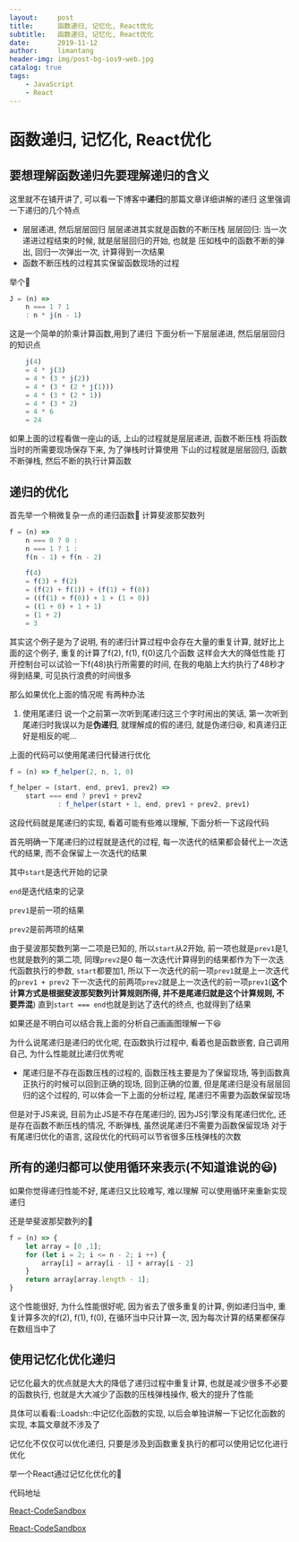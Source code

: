 ```yaml
---
layout:     post
title:      函数递归, 记忆化, React优化
subtitle:   函数递归, 记忆化, React优化
date:       2019-11-12
author:     limantang
header-img: img/post-bg-ios9-web.jpg
catalog: true
tags:
    - JavaScript
    - React
---
```



# 函数递归, 记忆化, React优化

## 要想理解函数递归先要理解递归的含义

这里就不在铺开讲了, 可以看一下博客中**递归**的那篇文章详细讲解的递归
这里强调一下递归的几个特点

- 层层递进, 然后层层回归
    层层递进其实就是函数的不断压栈
    层层回归: 当一次递进过程结束的时候, 就是层层回归的开始, 也就是
    压如栈中的函数不断的弹出, 回归一次弹出一次, 计算得到一次结果
- 函数不断压栈的过程其实保留函数现场的过程


举个🌰

```js
J = (n) => 
    n === 1 ? 1
    : n * j(n - 1)
```
这是一个简单的阶乘计算函数,用到了递归
下面分析一下层层递进, 然后层层回归的知识点

```js
    j(4)
    = 4 * j(3)
    = 4 * (3 * j(2))
    = 4 * (3 * (2 * j(1)))
    = 4 * (3 * (2 * 1))
    = 4 * (3 * 2)
    = 4 * 6
    = 24
```

如果上面的过程看做一座山的话, 上山的过程就是层层递进, 函数不断压栈
将函数当时的所需要现场保存下来,  为了弹栈时计算使用
下山的过程就是层层回归, 函数不断弹栈, 然后不断的执行计算函数

## 递归的优化

首先举一个稍微复杂一点的递归函数🌰
计算斐波那契数列

```js
f = (n) => 
    n === 0 ? 0 :
    n === 1 ? 1 :
    f(n - 1) + f(n - 2)
```

```js
    f(4)
    = f(3) + f(2)
    = (f(2) + f(1)) + (f(1) + f(0))
    = ((f(1) + f(0)) + 1 + (1 + 0))
    = ((1 + 0) + 1 + 1)
    = (1 + 2)
    = 3
```

其实这个例子是为了说明, 有的递归计算过程中会存在大量的重复计算, 就好比上面的这个例子, 重复的计算了f(2), f(1), f(0)这几个函数
这样会大大的降低性能
打开控制台可以试验一下f(48)执行所需要的时间, 在我的电脑上大约执行了48秒才得到结果, 可见执行浪费的时间很多

那么如果优化上面的情况呢
有两种办法

1. 使用尾递归
说一个之前第一次听到尾递归这三个字时闹出的笑话, 第一次听到尾递归时我误以为是**伪递归**, 
就理解成的假的递归, 就是伪递归😆, 和真递归正好是相反的呢…


上面的代码可以使用尾递归代替进行优化
 
```js
f = (n) => f_helper(2, n, 1, 0)

f_helper = (start, end, prev1, prev2) => 
	start === end ? prev1 + prev2
			: f_helper(start + 1, end, prev1 + prev2, prev1)
```

这段代码就是尾递归的实现, 看着可能有些难以理解, 下面分析一下这段代码

首先明确一下尾递归的过程就是迭代的过程, 每一次迭代的结果都会替代上一次迭代的结果, 而不会保留上一次迭代的结果

其中`start`是迭代开始的记录

`end`是迭代结束的记录

`prev1`是前一项的结果

`prev2`是前两项的结果

由于斐波那契数列第一二项是已知的, 所以`start`从2开始, 前一项也就是`prev1`是1, 也就是数列的第二项, 
同理`prev2`是0
每一次迭代计算得到的结果都作为下一次迭代函数执行的参数, 
`start`都要加1, 所以下一次迭代的前一项`prev1`就是上一次迭代的`prev1 + prev2`
下一次迭代的前两项`prev2`就是上一次迭代的前一项`prev1`(**这个计算方式是根据斐波那契数列计算规则所得, 并不是尾递归就是这个计算规则, 不要弄混**)
直到`start === end`也就是到达了迭代的终点, 也就得到了结果

如果还是不明白可以结合我上面的分析自己画画图理解一下😆

为什么说尾递归是递归的优化呢, 在函数执行过程中, 看着也是函数嵌套, 自己调用自己, 为什么性能就比递归优秀呢
	
- 尾递归是不存在函数压栈的过程的, 函数压栈主要是为了保留现场, 等到函数真正执行的时候可以回到正确的现场, 回到正确的位置, 
但是尾递归是没有层层回归的这个过程的, 可以体会一下上面的分析过程, 尾递归不需要为函数保留现场
	
但是对于JS来说, 目前为止JS是不存在尾递归的, 因为JS引擎没有尾递归优化, 还是存在函数不断压栈的情况, 不断弹栈, 
虽然说尾递归不需要为函数保留现场
对于有尾递归优化的语言, 这段优化的代码可以节省很多压栈弹栈的次数

## 所有的递归都可以使用循环来表示(不知道谁说的😃)

如果你觉得递归性能不好, 尾递归又比较难写, 难以理解
可以使用循环来重新实现递归

还是举斐波那契数列的🌰

```js
f = (n) => {
	let array = [0 ,1];
	for (let i = 2; i <= n - 2; i ++) {
		array[i] = array[i - 1] + array[i - 2]
	}
	return array[array.length - 1];
}
```


这个性能很好, 为什么性能很好呢, 因为省去了很多重复的计算, 例如递归当中, 重复计算多次的f(2), f(1), f(0), 在循环当中只计算一次, 因为每次计算的结果都保存在数组当中了

## 使用记忆化优化递归

记忆化最大的优点就是大大的降低了递归过程中重复计算, 也就是减少很多不必要的函数执行, 
也就是大大减少了函数的压栈弹栈操作, 极大的提升了性能

具体可以看看::Loadsh::中记忆化函数的实现, 以后会单独讲解一下记忆化函数的实现, 本篇文章就不涉及了

记忆化不仅仅可以优化递归, 只要是涉及到函数重复执行的都可以使用记忆化进行优化

举一个React通过记忆化优化的🌰

代码地址

[React-CodeSandbox](https://codesandbox.io/s/epic-bell-srft7)

[React-CodeSandbox](https://codesandbox.io/s/frosty-water-u2o8r)







